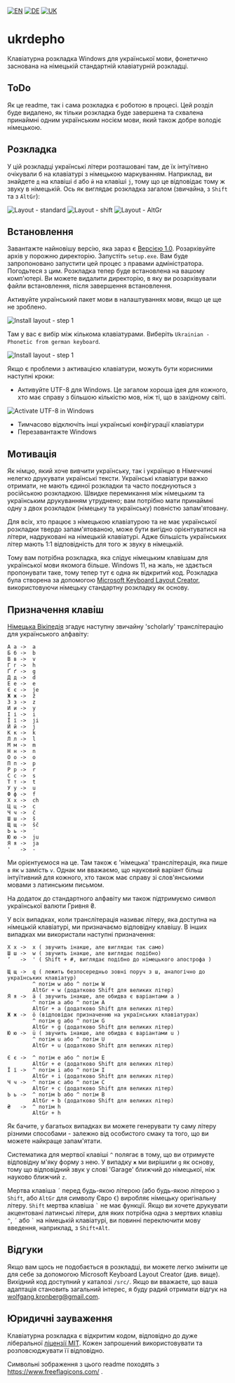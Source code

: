 [![EN](readme-files/united_kingdom_home_icon_64.png)](README.md)
[![DE](readme-files/germany_home_icon_64.png)](README-DE.md)
[![UK](readme-files/ukraine_home_icon_64.png)](README-UK.md)

# ukrdepho
Клавіатурна розкладка Windows для української мови, 
фонетично заснована на німецькій стандартній клавіатурній розкладці.

## ToDo

Як це readme, так і сама розкладка є
роботою в процесі. Цей розділ буде видалено, як тільки розкладка
буде завершена та схвалена принаймні одним українським носієм мови,
який також добре володіє німецькою.

## Розкладка

У цій розкладці українські літери розташовані там, де їх
інтуїтивно очікували б на клавіатурі з німецькою маркуванням.
Наприклад, ви знайдете `д` на клавіші `d` або `й` на
клавіші `j`, тому що це відповідає тому ж звуку в німецькій.
Ось як виглядає розкладка загалом (звичайна, з `Shift` та з `AltGr`):

![Layout - standard](readme-files/layout-standard.png)
![Layout - shift](readme-files/layout-shift.png)
![Layout - AltGr](readme-files/layout-altgr.png)

## Встановлення

Завантажте найновішу версію, яка зараз є
[Версією 1.0](releases/ukrdepho-1.0.zip). Розархівуйте архів
у порожню директорію. Запустіть `setup.exe`. Вам буде
запропоновано запустити цей процес з правами адміністратора.
Погодьтеся з цим. Розкладка тепер буде встановлена на вашому комп'ютері.
Ви можете видалити директорію, в яку ви розархівували файли встановлення,
після завершення встановлення.

Активуйте український пакет мови в налаштуваннях мови,
якщо це ще не зроблено.

![Install layout - step 1](readme-files/choose-layout-1.png)

Там у вас є вибір між кількома клавіатурами. Виберіть
`Ukrainian - Phonetic from german keyboard`.

![Install layout - step 1](readme-files/choose-layout-2.png)

Якщо є проблеми з активацією клавіатури, можуть бути корисними
наступні кроки:

* Активуйте UTF-8 для Windows. Це загалом хороша ідея
  для кожного, хто має справу з більшою кількістю мов, ніж ті, що в західному світі.

![Activate UTF-8 in Windows](readme-files/windows-utf-8.png)

* Тимчасово відключіть інші українські конфігурації клавіатури
* Перезавантажте Windows

## Мотивація

Як німцю, який хоче вивчити українську, так і українцю
в Німеччині нелегко друкувати українські тексти.
Українські клавіатури важко отримати, не мають єдиної
розкладки та часто поєднуються з російською розкладкою.
Швидке перемикання між німецьким та українським друкуванням утруднено;
вам потрібно мати принаймні одну з двох розкладок (німецьку та українську)
повністю запам'ятовану.

Для всіх, хто працює з німецькою клавіатурою та не має
української розкладки твердо запам'ятованою, може бути вигідно
орієнтуватися на літери, надруковані на німецькій клавіатурі.
Адже більшість українських літер мають 1:1 відповідність
для того ж звуку в німецькій.

Тому вам потрібна розкладка, яка слідує німецьким клавішам для
української мови якомога більше. Windows 11, на жаль,
не здається пропонувати таке, тому тепер тут є одна як
відкритий код. Розкладка була створена за допомогою
[Microsoft Keyboard Layout Creator](https://www.microsoft.com/en-us/download/details.aspx?id=102134),
використовуючи німецьку стандартну розкладку як основу.

## Призначення клавіш

[Німецька Вікіпедія](https://de.wikipedia.org/wiki/Umschrift_des_ukrainischen_kyrillischen_Alphabets#Tabellen_zu_den_verschiedenen_Umschrift-_und_Romanisierungsvarianten)
згадує наступну звичайну 'scholarly' транслітерацію
для українського алфавіту:

```
А а	->	a
Б б	->	b
В в	->	v
Г г	->	h
Ґ ґ	->	g
Д д	->	d
Е е	->	e
Є є	->	je
Ж ж	->	ž
З з	->	z
И и	->	y
І і	->	i
Ї ї	->	ji
Й й	->	j
К к	->	k
Л л	->	l
М м	->	m
Н н	->	n
О о	->	o
П п	->	p
Р р	->	r
С с	->	s
Т т	->	t
У у	->	u
Ф ф	->	f
Х х	->	ch
Ц ц	->	c
Ч ч	->	č
Ш ш	->	š
Щ щ	->	šč
Ь ь	->	′
Ю ю	->	ju
Я я	->	ja
'	->	-
```

Ми орієнтуємося на це. Там також є 'німецька' транслітерація,
яка пише `в` як `w` замість `v`. Однак ми вважаємо, що
науковий варіант більш інтуїтивний для кожного, хто також має справу
зі слов'янськими мовами з латинським письмом.

На додаток до стандартного алфавіту ми також підтримуємо символ
української валюти Гривня ₴.

У всіх випадках, коли транслітерація називає літеру, яка
доступна на німецькій клавіатурі, ми призначаємо відповідну клавішу.
В інших випадках ми використали наступні призначення:

```
Х х	->	x ( звучить інакше, але виглядає так само)
Ш ш	->	w ( звучить інакше, але виглядає подібно)
ʼ	->	' ( Shift + #, виглядає подібно до німецького апострофа )

Щ щ	->	q ( лежить безпосередньо зовні поруч з ш, аналогічно до українських клавіатур)
		^ потім w або ^ потім W
		AltGr + w (додатково Shift для великих літер)
Я я	->	ä ( звучить інакше, але обидва є варіантами a )
		^ потім a або ^ потім A
		AltGr + a (додатково Shift для великих літер)
Ж ж	->	ö (відповідає призначенню на українських клавіатурах)
		^ потім g або ^ потім G
		AltGr + g (додатково Shift для великих літер)
Ю ю	->	ü ( звучить інакше, але обидва є варіантами u )
		^ потім u або ^ потім U
		AltGr + u (додатково Shift для великих літер)

Є є	->	^ потім e або ^ потім E
		AltGr + e (додатково Shift для великих літер)
Ї ї	->	^ потім i або ^ потім I
		AltGr + i (додатково Shift для великих літер)
Ч ч	->	^ потім c або ^ потім C
		AltGr + c (додатково Shift для великих літер)
Ь ь	->	^ потім b або ^ потім B
		AltGr + b (додатково Shift для великих літер)
₴	->	^ потім h
		AltGr + h
```

Як бачите, у багатьох випадках ви можете генерувати ту саму літеру
різними способами - залежно від особистого смаку та того,
що ви можете найкраще запам'ятати.

Систематика для мертвої клавіші `^` полягає в тому, що ви отримуєте відповідну
м'яку форму з нею. У випадку `ж` ми вирішили `g` як основу,
тому що відповідний звук у слові 'Garage' ближчий до
німецької, ніж науково ближчий `z`.

Мертва клавіша `´` перед будь-якою літерою (або будь-якою літерою
з `Shift`, або `AltGr` для символу Євро `€`)
виробляє німецьку оригінальну літеру. `Shift` мертва клавіша `` ` `` 
не має функції. Якщо ви хочете друкувати акцентовані латинські літери,
для яких потрібна одна з мертвих клавіш `^`, `´` або `` ` `` на німецькій клавіатурі,
ви повинні переключити мову введення, наприклад, з `Shift+Alt`.

## Відгуки

Якщо вам щось не подобається в розкладці, ви можете легко
змінити це для себе за допомогою Microsoft Keyboard Layout Creator (див. вище).
Вихідний код доступний у каталозі `/src/`.
Якщо ви вважаєте, що ваша адаптація становить загальний інтерес, я буду радий
отримати відгук на wolfgang.kronberg@gmail.com.

## Юридичні зауваження

Клавіатурна розкладка є відкритим кодом, відповідно до дуже ліберальної
[ліцензії MIT](LICENSE). Кожен запрошений використовувати та розповсюджувати її відповідно.

Символьні зображення з цього readme походять з
https://www.freeflagicons.com/ .
